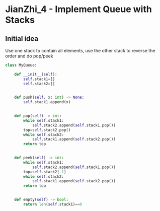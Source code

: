 # JianZhi_4 - Implement Queue with Stacks

## Initial idea
Use one stack to contain all elements, use the other stack to reverse the order and do pop/peek
```python
class MyQueue:

    def __init__(self):
        self.stack1=[]
        self.stack2=[]
        

    def push(self, x: int) -> None:
        self.stack1.append(x)
        

    def pop(self) -> int:
        while self.stack1:
            self.stack2.append(self.stack1.pop())
        top=self.stack2.pop()
        while self.stack2:
            self.stack1.append(self.stack2.pop())
        return top

        
    def peek(self) -> int:
        while self.stack1:
            self.stack2.append(self.stack1.pop())
        top=self.stack2[-1]
        while self.stack2:
            self.stack1.append(self.stack2.pop())
        return top
        

    def empty(self) -> bool:
        return len(self.stack1)==0
```